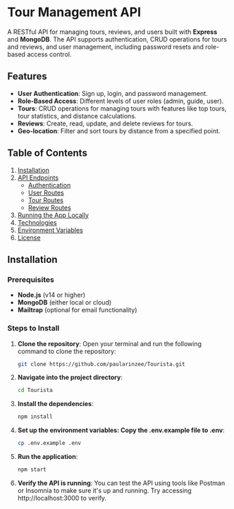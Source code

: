 # Tour Management API

A RESTful API for managing tours, reviews, and users built with **Express** and **MongoDB**. The API supports authentication, CRUD operations for tours and reviews, and user management, including password resets and role-based access control.

## Features

- **User Authentication**: Sign up, login, and password management.
- **Role-Based Access**: Different levels of user roles (admin, guide, user).
- **Tours**: CRUD operations for managing tours with features like top tours, tour statistics, and distance calculations.
- **Reviews**: Create, read, update, and delete reviews for tours.
- **Geo-location**: Filter and sort tours by distance from a specified point.

## Table of Contents

1. [Installation](#installation)
2. [API Endpoints](#api-endpoints)
    - [Authentication](#authentication)
    - [User Routes](#user-routes)
    - [Tour Routes](#tour-routes)
    - [Review Routes](#review-routes)
3. [Running the App Locally](#running-the-app-locally)
4. [Technologies](#technologies)
5. [Environment Variables](#environment-variables)
6. [License](#license)

## Installation

### Prerequisites

- **Node.js** (v14 or higher)
- **MongoDB** (either local or cloud)
- **Mailtrap** (optional for email functionality)

### Steps to Install

1. **Clone the repository**:
   Open your terminal and run the following command to clone the repository:
   ```bash
   git clone https://github.com/paularinzee/Tourista.git

2. **Navigate into the project directory**:
    ```bash
    cd Tourista

3. **Install the dependencies**: 
    ```bash
    npm install

4. **Set up the environment variables: Copy the .env.example file to .env**:
    ```bash
    cp .env.example .env

5. **Run the application**:
    ```bash
    npm start

6. **Verify the API is running**: You can test the API using tools like Postman or Insomnia to make sure it's up and running. Try accessing http://localhost:3000 to verify.

